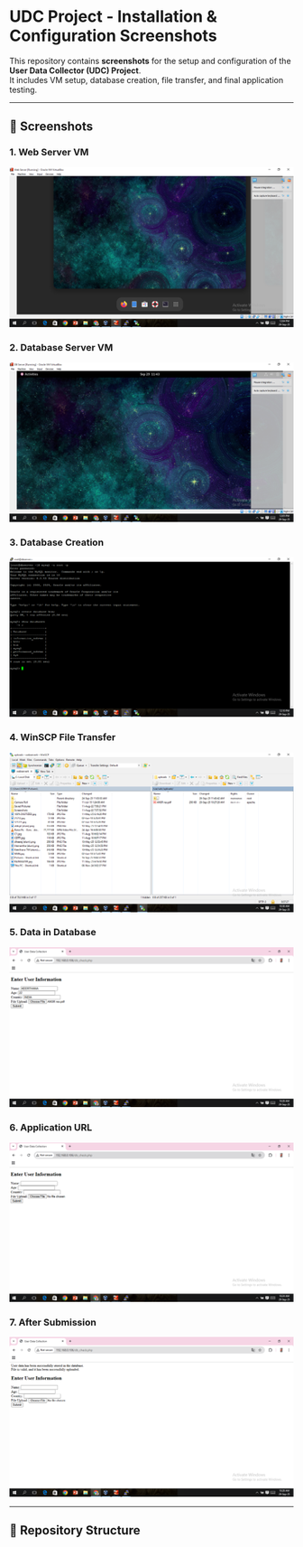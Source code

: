 # UDC Project - Installation & Configuration Screenshots

This repository contains **screenshots** for the setup and configuration of the **User Data Collector (UDC) Project**.  <br>
It includes VM setup, database creation, file transfer, and final application testing.

---

## 📸 Screenshots

### 1. Web Server VM
![Web Server VM](Project_ScreenShots/WebServer%20VM.PNG)

### 2. Database Server VM
![DB Server VM](Project_ScreenShots/DBServer%20VM.PNG)

### 3. Database Creation
![Database Creation](Project_ScreenShots/DB_creation.PNG)

### 4. WinSCP File Transfer
![WinSCP](Project_ScreenShots/WinSCP.PNG)

### 5. Data in Database
![Data](Project_ScreenShots/data.PNG)

### 6. Application URL
![UDC URL](Project_ScreenShots/udc_url.PNG)

### 7. After Submission
![After Submission](Project_ScreenShots/after_submission.PNG)

---

## 📂 Repository Structure
